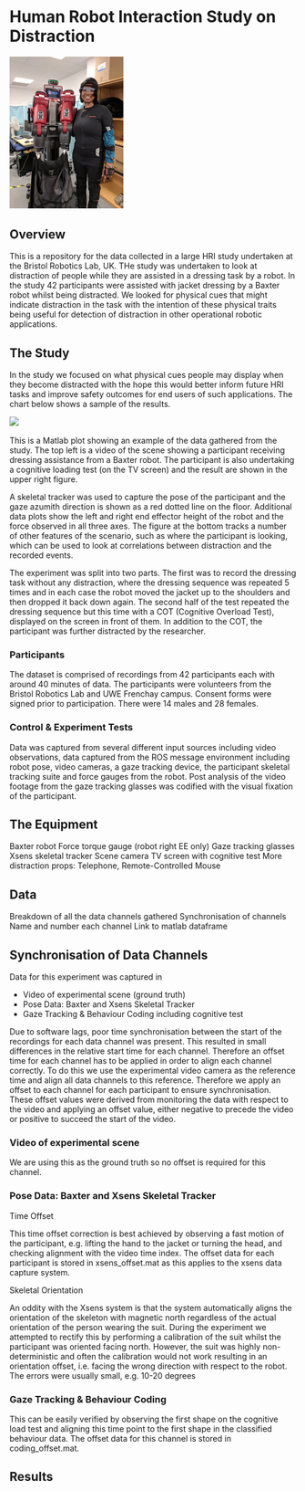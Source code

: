 # Human Robot Interaction Study on Distraction

<img src="xsens.jpg" alt="drawing" width="200"/>

## Overview

This is a repository for the data collected in a large HRI study undertaken at the Bristol Robotics Lab, UK. THe study was undertaken to look at distraction of people while they are assisted in a dressing task by a robot. In the study 42 participants were assisted with jacket dressing by a Baxter robot whilst being distracted. We looked for physical cues that might indicate distraction in the task with the intention of these physical traits being useful for detection of distraction in other operational robotic applications.

## The Study

In the study we focused on what physical cues people may display when they become distracted with the hope this would better inform future HRI tasks and improve safety outcomes for end users of such applications. The chart below shows a sample of the results.

![](HRI.gif)

This is a Matlab plot showing an example of the data gathered from the study. The top left is a video of the scene showing a participant receiving dressing assistance from a Baxter robot. The participant is also undertaking a cognitive loading test (on the TV screen) and the result are shown in the upper right figure.

A skeletal tracker was used to capture the pose of the participant and the gaze azumith direction is shown as a red dotted line on the floor. Additional data plots show the left and right end effector height of the robot and the force observed in all three axes. The figure at the bottom tracks a number of other features of the scenario, such as where the participant is looking, which can be used to look at correlations between distraction and the recorded events.

The experiment was split into two parts. The first was to record the dressing task without any distraction, where the dressing sequence was repeated 5 times and in each case the robot moved the jacket up to the shoulders and then dropped it back down again. The second half of the test repeated the dressing sequence but this time with a COT (Cognitive Overload Test), displayed on the screen in front of them. In addition to the COT, the participant was further distracted by the researcher.

### Participants

The dataset is comprised of recordings from 42 participants each with around 40 minutes of data. The participants were volunteers from the Bristol Robotics Lab and UWE Frenchay campus. Consent forms were signed prior to participation. There were 14 males and 28 females.

### Control & Experiment Tests

Data was captured from several different input sources including video observations, data captured from the ROS message environment including robot pose, video cameras, a gaze tracking device, the participant skeletal tracking suite and force gauges from the robot. Post analysis of the video footage from the gaze tracking glasses was codified with the visual fixation of the participant. 

## The Equipment

Baxter robot
Force torque gauge (robot right EE only)
Gaze tracking glasses
Xsens skeletal tracker
Scene camera
TV screen with cognitive test
More distraction props: Telephone, Remote-Controlled Mouse

## Data

Breakdown of all the data channels gathered
Synchronisation of channels
Name and number each channel
Link to matlab dataframe

## Synchronisation of Data Channels

Data for this experiment was captured in 

* Video of experimental scene (ground truth)
* Pose Data: Baxter and Xsens Skeletal Tracker
* Gaze Tracking & Behaviour Coding including cognitive test

Due to software lags, poor time synchronisation between the start of the recordings for each data channel was present. This resulted in small differences in the relative start time for each channel. Therefore an offset time for each channel has to be applied in order to align each channel correctly. To do this we use the experimental video camera as the reference time and align all data channels to this reference. Therefore we apply an offset to each channel for each participant to ensure synchronisation. These offset values were derived from monitoring the data with respect to the video and applying an offset value, either negative to precede the video or positive to succeed the start of the video. 

### Video of experimental scene

We are using this as the ground truth so no offset is required for this channel.

### Pose Data: Baxter and Xsens Skeletal Tracker

Time Offset

This time offset correction is best achieved by observing a fast motion of the participant, e.g. lifting the hand to the jacket or turning the head, and checking alignment with the video time index. The offset data for each participant is stored in xsens_offset.mat as this applies to the xsens data capture system.

Skeletal Orientation

An oddity with the Xsens system is that the system automatically aligns the orientation of the skeleton with magnetic north regardless of the actual orientation of the person wearing the suit. During the experiment we attempted to rectify this by performing a calibration of the suit whilst the participant was oriented facing north. However, the suit was highly non-deterministic and often the calibration would not work resulting in an orientation offset, i.e. facing the wrong direction with respect to the robot. The errors were usually small, e.g. 10-20 degrees

### Gaze Tracking & Behaviour Coding

This can be easily verified by observing the first shape on the cognitive load test and aligning this time point to the first shape in the classified behaviour data. The offset data for this channel is stored in coding_offset.mat.



## Results


